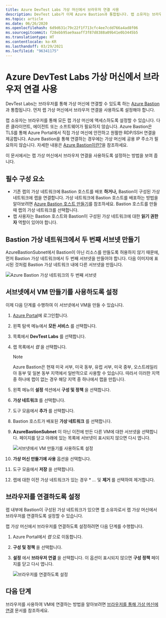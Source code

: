 ```yaml
---
title: Azure DevTest Labs 가상 머신에서 브라우저 연결 사용
description: DevTest Labs가 이제 Azure Bastion과 통합됩니다. 랩 소유자는 브라우저를 통해 모든 랩 가상 머신에 액세스하도록 설정할 수 있습니다.
ms.topic: article
ms.date: 06/26/2020
ms.openlocfilehash: 6d9d631c79c22f1f713cfc4ee7cdd766a4ad8f06
ms.sourcegitcommit: f28ebb95ae9aaaff3f87d8388a09b41e0b3445b5
ms.translationtype: HT
ms.contentlocale: ko-KR
ms.lasthandoff: 03/29/2021
ms.locfileid: "96341175"
---
```

# <a name="enable-browser-connection-on-azure-devtest-labs-virtual-machines"></a>Azure DevTest Labs 가상 머신에서 브라우저 연결 사용 
DevTest Labs는 브라우저를 통해 가상 머신에 연결할 수 있도록 하는 [Azure Bastion](../bastion/index.yml)과 통합됩니다. 먼저 랩 가상 머신에서 브라우저 연결을 사용하도록 설정해야 합니다.

랩 소유자는 브라우저를 통해 모든 랩 가상 머신에 액세스하도록 설정할 수 있습니다. 다른 클라이언트, 에이전트 또는 소프트웨어가 필요하지 않습니다. Azure Bastion은 TLS를 통해 Azure Portal에서 직접 가상 머신에 안전하고 원활한 RDP/SSH 연결을 제공합니다. Azure Bastion을 통해 연결하는 경우에는 가상 머신에 공용 IP 주소가 필요하지 않습니다. 자세한 내용은 [Azure Bastion이란?](../bastion/bastion-overview.md)을 참조하세요.


이 문서에서는 랩 가상 머신에서 브라우저 연결을 사용하도록 설정하는 방법을 보여 줍니다.

## <a name="prerequisites"></a>필수 구성 요소 
- 기존 랩의 가상 네트워크에 Bastion 호스트를 배포 **하거나,** Bastion이 구성된 가상 네트워크에 랩을 연결합니다.
가상 네트워크에 Bastion 호스트를 배포하는 방법을 알아보려면 [Azure Bastion 호스트 만들기](../bastion/tutorial-create-host-portal.md)를 참조하세요. Bastion 호스트를 만들 때 랩의 가상 네트워크를 선택합니다. 
- 랩 사용자는 Bastion 호스트와 Bastion이 구성된 가상 네트워크에 대한 **읽기 권한자** 역할이 있어야 합니다. 

## <a name="create-a-second-sub-net-in-the-bastion-virtual-network"></a>Bastion 가상 네트워크에서 두 번째 서브넷 만들기
AzureBastionSubnet에서 Bastion이 아닌 리소스를 만들도록 허용하지 않기 때문에, 먼저 Bastion 가상 네트워크에서 두 번째 서브넷을 만들어야 합니다. 다음 이미지에 표시된 것처럼 Bastion 가상 네트워크 내에 다른 서브넷을 만듭니다.

![Azure Bastion 가상 네트워크의 두 번째 서브넷](./media/connect-virtual-machine-through-browser/second-subnet.png)

## <a name="enable-vm-creation-in-the-subnet"></a>서브넷에서 VM 만들기를 사용하도록 설정
이제 다음 단계를 수행하여 이 서브넷에서 VM을 만들 수 있습니다. 

1. [Azure Portal](https://portal.azure.com)에 로그인합니다.
1. 왼쪽 탐색 메뉴에서 **모든 서비스** 를 선택합니다. 
1. 목록에서 **DevTest Labs** 를 선택합니다. 
1. 랩 목록에서 *랩* 을 선택합니다. 

    > [!NOTE]
    > Azure Bastion은 현재 미국 서부, 미국 동부, 유럽 서부, 미국 중부, 오스트레일리아 동부 및 일본 동부 지역에서 일반적으로 사용할 수 있습니다. 따라서 이러한 지역 중 하나에 랩이 없는 경우 해당 지역 중 하나에서 랩을 만듭니다. 
    
1. 왼쪽 메뉴의 **설정** 섹션에서 **구성 및 정책** 을 선택합니다. 
1. **가상 네트워크** 를 선택합니다.
1. 도구 모음에서 **추가** 를 선택합니다. 
1. Bastion 호스트가 배포된 **가상 네트워크** 를 선택합니다. 
1. **AzureBastionSubnet** 이 아닌 이전에 만든 다른 VM에 대한 서브넷을 선택합니다. 페이지를 닫고 아래에 있는 목록에 서브넷이 표시되지 않으면 다시 엽니다. 

    ![서브넷에서 VM 만들기를 사용하도록 설정](./media/connect-virtual-machine-through-browser/enable-vm-creation-subnet.png)
1. **가상 머신 만들기에 사용** 옵션을 선택합니다. 
1. 도구 모음에서 **저장** 을 선택합니다. 
1. 랩에 대한 이전 가상 네트워크가 있는 경우 * *...* 및 **제거** 를 선택하여 제거합니다. 

## <a name="enable-browser-connection"></a>브라우저를 연결하도록 설정 

랩 내부에 Bastion이 구성된 가상 네트워크가 있으면 랩 소유자로서 랩 가상 머신에서 브라우저를 연결하도록 설정할 수 있습니다.

랩 가상 머신에서 브라우저를 연결하도록 설정하려면 다음 단계를 수행합니다.

1. Azure Portal에서 *랩* 으로 이동합니다.
1. **구성 및 정책** 을 선택합니다.
1. **설정** 에서 **브라우저 연결** 을 선택합니다. 이 옵션이 표시되지 않으면 **구성 정책** 페이지를 닫고 다시 엽니다. 

    ![브라우저를 연결하도록 설정](./media/enable-browser-connection-lab-virtual-machines/browser-connect.png)

## <a name="next-steps"></a>다음 단계
브라우저를 사용하여 VM에 연결하는 방법을 알아보려면 [브라우저를 통해 가상 머신에 연결](connect-virtual-machine-through-browser.md) 문서를 참조하세요.